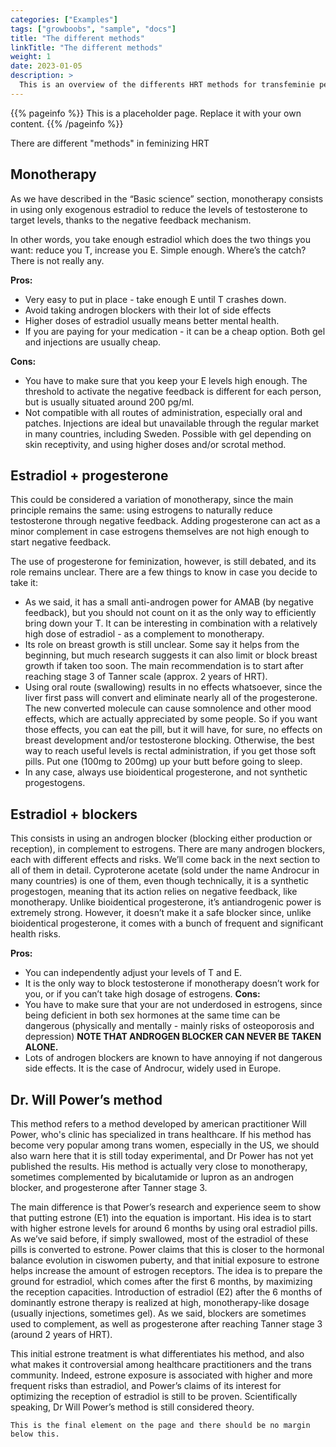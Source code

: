 ```yaml
---
categories: ["Examples"]
tags: ["growboobs", "sample", "docs"]
title: "The different methods"
linkTitle: "The different methods"
weight: 1
date: 2023-01-05
description: >
  This is an overview of the differents HRT methods for transfeminie people
---
```


{{% pageinfo %}}
This is a placeholder page. Replace it with your own content.
{{% /pageinfo %}}


There are different "methods" in feminizing HRT

## Monotherapy

	
As we have described in the “Basic science” section, monotherapy consists in using only exogenous estradiol to reduce the levels of testosterone to target levels, thanks to the negative feedback mechanism.

In other words, you take enough estradiol which does the two things you want: reduce you T, increase you E. Simple enough. Where’s the catch? There is not really any.

**Pros:**
- Very easy to put in place - take enough E until T crashes down.
- Avoid taking androgen blockers with their lot of side effects
- Higher doses of estradiol usually means better mental health.
- If you are paying for your medication - it can be a cheap option. Both gel and injections are usually cheap.

**Cons:**
- You have to make sure that you keep your E levels high enough. The threshold to activate the negative feedback is different for each person, but is usually situated around 200 pg/ml.
- Not compatible with all routes of administration, especially oral and patches. Injections are ideal but unavailable through the regular market in many countries, including Sweden. Possible with gel depending on skin receptivity, and using higher doses and/or scrotal method.


## Estradiol + progesterone

This could be considered a variation of monotherapy, since the main principle remains the same: using estrogens to naturally reduce testosterone through negative feedback.
Adding progesterone can act as a minor complement in case estrogens themselves are not high enough to start negative feedback. 

The use of progesterone for feminization, however, is still debated, and its role remains unclear. There are a few things to know in case you decide to take it: 
- As we said, it has a small anti-androgen power for AMAB (by negative feedback), but you should not count on it as the only way to efficiently bring down your T. It can be interesting in combination with a relatively high dose of estradiol - as a complement to monotherapy.
- Its role on breast growth is still unclear. Some say it helps from the beginning, but much research suggests it can also limit or block breast growth if taken too soon. The main recommendation is to start after reaching stage 3 of Tanner scale (approx. 2 years of HRT).
- Using oral route (swallowing) results in no effects whatsoever, since the liver first pass will convert and eliminate nearly all of the progesterone. The new converted molecule can cause somnolence and other mood effects, which are actually appreciated by some people. So if you want those effects, you can eat the pill, but it will have, for sure, no effects on breast development and/or testosterone blocking. Otherwise, the best way to reach useful levels is rectal administration, if you get those soft pills. Put one (100mg to 200mg) up your butt before going to sleep.
- In any case, always use bioidentical progesterone, and not synthetic progestogens. 

## Estradiol + blockers

This consists in using an androgen blocker (blocking either production or reception), in complement to estrogens.
There are many androgen blockers, each with different effects and risks. We’ll come back in the next section to all of them in detail.
Cyproterone acetate (sold under the name Androcur in many countries) is one of them, even though technically, it is a synthetic progestogen, meaning that its action relies on negative feedback, like monotherapy. Unlike bioidentical progesterone, it’s antiandrogenic power is extremely strong. However, it doesn’t make it a safe blocker since, unlike bioidentical progesterone, it comes with a bunch of frequent and significant health risks.

**Pros:**
- You can independently adjust your levels of T and E. 
- It is the only way to block testosterone if monotherapy doesn’t work for you, or if you can’t take high dosage of estrogens.
**Cons:**
- You have to make sure that your are not underdosed in estrogens, since being deficient in both sex hormones at the same time can be dangerous (physically and mentally - mainly risks of osteoporosis and depression) **NOTE THAT ANDROGEN BLOCKER CAN NEVER BE TAKEN ALONE.**
- Lots of androgen blockers are known to have annoying if not dangerous side effects. It is the case of Androcur, widely used in Europe.


## Dr. Will Power’s method

This method refers to a method developed by american practitioner Will Power, who's clinic has specialized in trans healthcare. If his method has become very popular among trans women, especially in the US, we should also warn here that it is still today experimental, and Dr Power has not yet published the results. 
His method is actually very close to monotherapy, sometimes complemented by bicalutamide or lupron as an androgen blocker, and progesterone after Tanner stage 3.

The main difference is that Power’s research and experience seem to show that putting estrone (E1) into the equation is important. His idea is to start with higher estrone levels for around 6 months by using oral estradiol pills. As we’ve said before, if simply swallowed, most of the estradiol of these pills is converted to estrone. Power claims that this is closer to the hormonal balance evolution in ciswomen puberty, and that initial exposure to estrone helps increase the amount of estrogen receptors. The idea is to prepare the ground for estradiol, which comes after the first 6 months, by maximizing the reception capacities. Introduction of estradiol (E2) after the 6 months of dominantly estrone therapy is realized at high, monotherapy-like dosage (usually injections, sometimes gel). As we said, blockers are sometimes used to complement, as well as progesterone after reaching Tanner stage 3 (around 2 years of HRT).

This initial estrone treatment is what differentiates his method, and also what makes it controversial among healthcare practitioners and the trans community. Indeed, estrone exposure is associated with higher and more frequent risks than estradiol, and Power’s claims of its interest for optimizing the reception of estradiol is still to be proven.
Scientifically speaking, Dr Will Power’s method is still considered theory. 


```
This is the final element on the page and there should be no margin below this.
```
